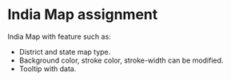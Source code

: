 # India Map assignment 
India Map with feature such as:
- District and state map type.
- Background color, stroke color, stroke-width can be modified.
- Tooltip with data.
